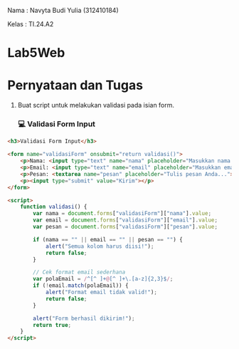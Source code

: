 Nama   : Navyta Budi Yulia (312410184)

Kelas  : TI.24.A2

# Lab5Web

# Pernyataan dan Tugas
1. Buat script untuk melakukan validasi pada isian form.

    ### 💻 Validasi Form Input

```html
<h3>Validasi Form Input</h3>

<form name="validasiForm" onsubmit="return validasi()">
    <p>Nama: <input type="text" name="nama" placeholder="Masukkan nama Anda"></p>
    <p>Email: <input type="text" name="email" placeholder="Masukkan email Anda"></p>
    <p>Pesan: <textarea name="pesan" placeholder="Tulis pesan Anda..."></textarea></p>
    <p><input type="submit" value="Kirim"></p>
</form>

<script>
    function validasi() {
        var nama = document.forms["validasiForm"]["nama"].value;
        var email = document.forms["validasiForm"]["email"].value;
        var pesan = document.forms["validasiForm"]["pesan"].value;

        if (nama == "" || email == "" || pesan == "") {
            alert("Semua kolom harus diisi!");
            return false;
        }

        // Cek format email sederhana
        var polaEmail = /^[^ ]+@[^ ]+\.[a-z]{2,3}$/;
        if (!email.match(polaEmail)) {
            alert("Format email tidak valid!");
            return false;
        }

        alert("Form berhasil dikirim!");
        return true;
    }
</script>
